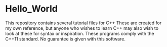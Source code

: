 # Hello_World
This repository contains several tutorial files for C++
These are created for my own reference, but anyone who wishes to learn C++ may also wish to look at these for syntax or inspiration.
These programs comply with the C++11 standard.
No guarantee is given with this software.
